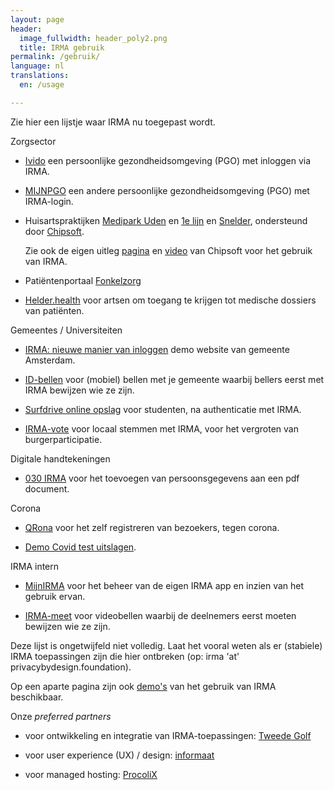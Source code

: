 ```yaml
---
layout: page
header:
  image_fullwidth: header_poly2.png
  title: IRMA gebruik
permalink: /gebruik/
language: nl
translations:
  en: /usage

---
```


Zie hier een lijstje waar IRMA nu toegepast wordt.

Zorgsector
  * [Ivido](https://platform.ivido.nl/) een persoonlijke gezondheidsomgeving
    (PGO) met inloggen via IRMA.

  * [MIJNPGO](https://mijnpgo.org/) een andere persoonlijke
    gezondheidsomgeving (PGO) met IRMA-login.

  * Huisartspraktijken [Medipark Uden](https://medipark.hix365.nl/) en
    [1e lijn](https://1elijn.praktijkinfo.nl/onlinepatientomgeving/)
    en [Snelder](https://mijn.huisartsenpraktijksnelder.nl/),
    ondersteund door [Chipsoft](https://www.chipsoft.nl).

    Zie ook de eigen uitleg [pagina](https://magazine.chipsoft.nl/irma-installeren-online/welkom/) en [video](https://www.youtube.com/watch?v=6OSS0REAb0g) van Chipsoft voor het gebruik van IRMA.

  * Patiëntenportaal [Fonkelzorg](https://fonkelzorg.nl/patientenportaal/)

  * [Helder.health](https://helder.health/) voor artsen om toegang te
    krijgen tot medische dossiers van pati&euml;nten.

Gemeentes / Universiteiten
  * [IRMA: nieuwe manier van
    inloggen](https://www.amsterdam.nl/innovatie/digitalisering-technologie/irma-nieuwe-manier-inloggen/) demo website van gemeente Amsterdam.

  * [ID-bellen](https://www.idbellen.nl/) voor (mobiel) bellen met je
    gemeente waarbij bellers eerst met IRMA bewijzen wie ze zijn.

  * [Surfdrive online
    opslag](https://www.surf.nl/nieuws/pilot-surfdrive-voor-studenten)
    voor studenten, na authenticatie met IRMA.

  * [IRMA-vote](https://www.ru.nl/ihub/research/research-projects/irma-vote/)
    voor locaal stemmen met IRMA, voor het vergroten van
    burgerparticipatie.

Digitale handtekeningen
  * [030 IRMA](https://www.030irma.nl/) voor het toevoegen van
    persoonsgegevens aan een pdf document.

Corona
  * [QRona](https://qrona.info/) voor het zelf registreren van 
    bezoekers, tegen corona.

  * [Demo Covid test uitslagen](https://demo.irma.dev/).

IRMA intern
  * [MijnIRMA](https://privacybydesign.foundation/mijnirma/) voor het
    beheer van de eigen IRMA app en inzien van het gebruik ervan.

  * [IRMA-meet](https://irma-meet.nl/) voor videobellen waarbij de
    deelnemers eerst moeten bewijzen wie ze zijn.

    

Deze lijst is ongetwijfeld niet volledig. Laat het vooral weten als er
(stabiele) IRMA toepassingen zijn die hier ontbreken (op: irma 'at'
privacybydesign.foundation).

Op een aparte pagina zijn ook [demo's](/demo) van het gebruik van IRMA
beschikbaar.

Onze *preferred partners* 

* voor ontwikkeling en integratie van IRMA-toepassingen: [Tweede
  Golf](https://tweedegolf.nl/)

* voor user experience (UX) / design: [informaat](https://informaat.nl/nl)

* voor managed hosting: [ProcoliX](https://www.procolix.com/)




